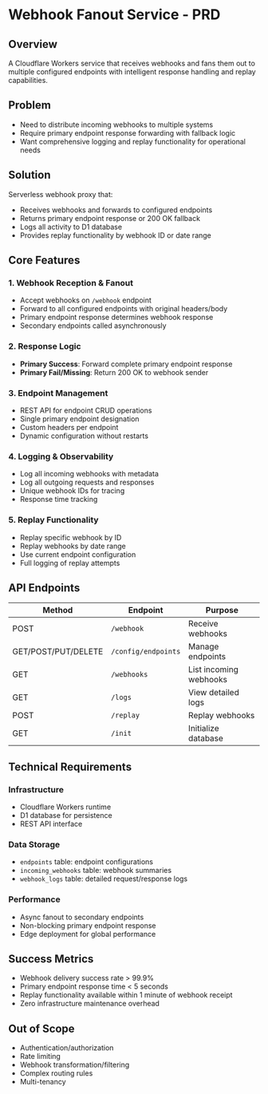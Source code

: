 # Webhook Fanout Service - PRD

## Overview
A Cloudflare Workers service that receives webhooks and fans them out to multiple configured endpoints with intelligent response handling and replay capabilities.

## Problem
- Need to distribute incoming webhooks to multiple systems
- Require primary endpoint response forwarding with fallback logic
- Want comprehensive logging and replay functionality for operational needs

## Solution
Serverless webhook proxy that:
- Receives webhooks and forwards to configured endpoints
- Returns primary endpoint response or 200 OK fallback
- Logs all activity to D1 database
- Provides replay functionality by webhook ID or date range

## Core Features

### 1. Webhook Reception & Fanout
- Accept webhooks on `/webhook` endpoint
- Forward to all configured endpoints with original headers/body
- Primary endpoint response determines webhook response
- Secondary endpoints called asynchronously

### 2. Response Logic
- **Primary Success**: Forward complete primary endpoint response
- **Primary Fail/Missing**: Return 200 OK to webhook sender

### 3. Endpoint Management
- REST API for endpoint CRUD operations
- Single primary endpoint designation
- Custom headers per endpoint
- Dynamic configuration without restarts

### 4. Logging & Observability
- Log all incoming webhooks with metadata
- Log all outgoing requests and responses
- Unique webhook IDs for tracing
- Response time tracking

### 5. Replay Functionality
- Replay specific webhook by ID
- Replay webhooks by date range
- Use current endpoint configuration
- Full logging of replay attempts

## API Endpoints

| Method | Endpoint | Purpose |
|--------|----------|---------|
| POST | `/webhook` | Receive webhooks |
| GET/POST/PUT/DELETE | `/config/endpoints` | Manage endpoints |
| GET | `/webhooks` | List incoming webhooks |
| GET | `/logs` | View detailed logs |
| POST | `/replay` | Replay webhooks |
| GET | `/init` | Initialize database |

## Technical Requirements

### Infrastructure
- Cloudflare Workers runtime
- D1 database for persistence
- REST API interface

### Data Storage
- `endpoints` table: endpoint configurations
- `incoming_webhooks` table: webhook summaries
- `webhook_logs` table: detailed request/response logs

### Performance
- Async fanout to secondary endpoints
- Non-blocking primary endpoint response
- Edge deployment for global performance

## Success Metrics
- Webhook delivery success rate > 99.9%
- Primary endpoint response time < 5 seconds
- Replay functionality available within 1 minute of webhook receipt
- Zero infrastructure maintenance overhead

## Out of Scope
- Authentication/authorization
- Rate limiting
- Webhook transformation/filtering
- Complex routing rules
- Multi-tenancy